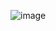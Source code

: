 ![image](https://github.com/kowrizh/kowrizh/assets/123866402/08b04ab7-8c9a-454a-8bb3-9ae7eafa217d)

